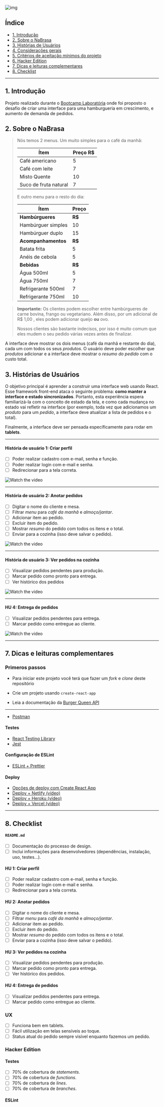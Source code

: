 ![img](src/img/logo.png)

## Índice

- [1. Introdução](#1-Introdução)
- [2. Sobre o NaBrasa](#2-sobre-o-nabrasa)
- [3. Histórias de Usuários](#3-histórias-de-usuários)
- [4. Considerações gerais](#4-considerações-gerais)
- [5. Critérios de aceitação mínimos do
  projeto](#5-critérios-de-aceitação-mínimos-do-projeto)
- [6. Hacker Edition](#6-hacker-edition)
- [7. Dicas e leituras complementares](#7-dicas-e-leituras-complementares)
- [8. Checklist](#8-checklist)

---

## 1. Introdução

Projeto realizado durante o [Bootcamp Laboratória](https://github.com/Laboratoria) onde foi 
proposto o desafio de criar uma interface para uma hamburgueria em crescimento, e aumento de demanda de pedidos.

## 2. Sobre o NaBrasa




>
> Nós temos 2 menus. Um muito simples para o café da manhã:
>
> | Ítem                  | Preço R\$ |
> | --------------------- | --------- |
> | Café americano        | 5         |
> | Café com leite        | 7         |
> | Misto Quente          | 10        |
> | Suco de fruta natural | 7         |
>
> E outro menu para o resto do dia:
>
> | Ítem                | Preço   |
> | ------------------- | ------- |
> | **Hambúrgueres**    | **R\$** |
> | Hambúrguer simples  | 10      |
> | Hambúrguer duplo    | 15      |
> | **Acompanhamentos** | **R\$** |
> | Batata frita        | 5       |
> | Anéis de cebola     | 5       |
> | **Bebidas**         | **R\$** |
> | Água 500ml          | 5       |
> | Água 750ml          | 7       |
> | Refrigerante 500ml  | 7       |
> | Refrigerante 750ml  | 10      |
> 

>
> **Importante:** Os clientes podem escolher entre hambúrgueres de carne bovina,
> frango ou vegetariano. Além disso, por um adicional de R\$ 1,00 , eles podem
> adicionar queijo **ou** ovo.
>
> Nossos clientes são bastante indecisos, por isso é muito comum que eles mudem o
> seu pedido várias vezes antes de finalizar.

A interface deve mostrar os dois menus (café da manhã e restante do dia), cada
um com todos os seus _produtos_. O usuário deve poder escolher que _produtos_
adicionar e a interface deve mostrar o _resumo do pedido_ com o custo total.


## 3. Histórias de Usuários

O objetivo principal é aprender a construir uma interface web usando React. Esse framework front-end ataca o seguinte problema: **como manter a interface e estado sincronizados**. Portanto, esta experiência espera familiarizá-la com o conceito de estado da tela, e como cada mudança no estado vai refletir na interface (por exemplo, toda vez que adicionamos um _produto_ para um _pedido_, a interface deve atualizar a lista de pedidos e o total).

Finalmente, a interface deve ser pensada específicamente para rodar em **tablets**.

---

#### História de usuário 1: Criar perfil

- [ ] Poder realizar cadastro com e-mail, senha e função.
- [ ] Poder realizar login com e-mail e senha.
- [ ] Redirecionar para a tela correta.

![Watch the video](https://media.giphy.com/media/TnQkPIdIDYlu5Z5ieG/giphy.gif)

----

#### História de usuário 2: Anotar pedidos

- [ ] Digitar o nome do cliente e mesa.
- [ ] Filtrar _menu_ para _café da manhã_ e _almoço/jantar_.
- [ ] Adicionar item ao pedido.
- [ ] Excluir item do pedido.
- [ ] Mostrar _resumo_ do pedido com todos os itens e o total.
- [ ] Enviar para a cozinha (isso deve salvar o pedido).

![Watch the video](https://media.giphy.com/media/X3N98f46rnlAVNgNim/giphy.gif)

---

#### História de usuário 3: Ver pedidos na cozinha

- [ ] Visualizar pedidos pendentes para produção.
- [ ] Marcar pedido como pronto para entrega.
- [ ] Ver histórico dos pedidos

![Watch the video](https://media.giphy.com/media/OIMG4WrAjJEaejfwAF/giphy.gif)

---

#### HU 4: Entrega de pedidos

- [ ] Visualizar pedidos pendentes para entrega.
- [ ] Marcar pedido como entregue ao cliente.

![Watch the video](https://media.giphy.com/media/Ckng20AcVXlvm5w4yQ/giphy.gif)

---

## 7. Dicas e leituras complementares

### Primeros passos

- Para iniciar este projeto você terá que fazer um _fork_ e _clone_ deste repositório

- Crie um projeto usando `create-react-app`

- Leia a documentação da [Burger Queen API](https://lab-api-bq.herokuapp.com/api-docs/)

---


- [Postman](https://www.postman.com/)

#### Testes

- [React Testing Library](https://testing-library.com/docs/react-testing-library/intro/)
- [Jest](https://jestjs.io/)

#### Configuração de ESLint

- [ESLint + Prettier](https://henriquetavares.com/pt-br/setting-eslint-on-reactjs-and-react-native/)

#### Deploy

- [Opções de deploy com Create React App](https://create-react-app.dev/docs/deployment)
- [Deploy + Netlify (vídeo)](https://drive.google.com/file/d/1hzlB8dl4m0OnLLY2-WpjSLcU7eYTURRk/view)
- [Deploy + Heroku (vídeo)](https://drive.google.com/file/d/1eqx6yuwJnAU-R83ta89tgEem7ABZigNG/view)
- [Deploy + Vercel (vídeo)](https://drive.google.com/file/d/1Q9q1iVnRrWeEhGRns0r5OOeiqloQug8y/view)

---

## 8. Checklist

#### `README.md`

- [ ] Documentação do processo de design.
- [ ] Inclui informações para desenvolvedores (dependências, instalação, uso, testes...).

#### HU 1: Criar perfil

- [ ] Poder realizar cadastro com e-mail, senha e função.
- [ ] Poder realizar login com e-mail e senha.
- [ ] Redirecionar para a tela correta.

#### HU 2: Anotar pedidos

- [ ] Digitar o nome do cliente e mesa.
- [ ] Filtrar _menu_ para _café da manhã_ e _almoço/jantar_.
- [ ] Adicionar item ao pedido.
- [ ] Excluir item do pedido.
- [ ] Mostrar _resumo_ do pedido com todos os itens e o total.
- [ ] Enviar para a cozinha (isso deve salvar o pedido).

#### HU 3: Ver pedidos na cozinha

- [ ] Visualizar pedidos pendentes para produção.
- [ ] Marcar pedido como pronto para entrega.
- [ ] Ver histórico dos pedidos.

#### HU 4: Entrega de pedidos

- [ ] Visualizar pedidos pendentes para entrega.
- [ ] Marcar pedido como entregue ao cliente.

### UX

- [ ] Funciona bem em tablets.
- [ ] Fácil utilização em telas sensíveis ao toque.
- [ ] Status atual do pedido sempre visível enquanto fazemos um pedido.

### Hacker Edition

#### Testes

- [ ] 70% de cobertura de _statements_.
- [ ] 70% de cobertura de _functions_.
- [ ] 70% de cobertura de _lines_.
- [ ] 70% de cobertura de _branches_.

#### ESLint
